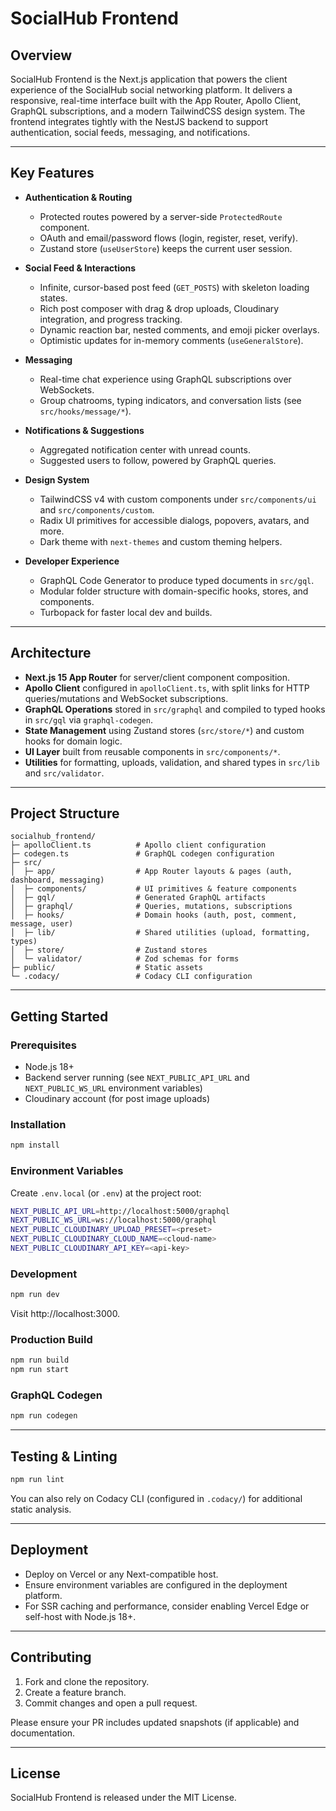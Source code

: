 # SocialHub Frontend

## Overview

SocialHub Frontend is the Next.js application that powers the client experience of the SocialHub social networking platform. It delivers a responsive, real-time interface built with the App Router, Apollo Client, GraphQL subscriptions, and a modern TailwindCSS design system. The frontend integrates tightly with the NestJS backend to support authentication, social feeds, messaging, and notifications.

---

## Key Features

- **Authentication & Routing**
	- Protected routes powered by a server-side `ProtectedRoute` component.
	- OAuth and email/password flows (login, register, reset, verify).
	- Zustand store (`useUserStore`) keeps the current user session.

- **Social Feed & Interactions**
	- Infinite, cursor-based post feed (`GET_POSTS`) with skeleton loading states.
	- Rich post composer with drag & drop uploads, Cloudinary integration, and progress tracking.
	- Dynamic reaction bar, nested comments, and emoji picker overlays.
	- Optimistic updates for in-memory comments (`useGeneralStore`).

- **Messaging**
	- Real-time chat experience using GraphQL subscriptions over WebSockets.
	- Group chatrooms, typing indicators, and conversation lists (see `src/hooks/message/*`).

- **Notifications & Suggestions**
	- Aggregated notification center with unread counts.
	- Suggested users to follow, powered by GraphQL queries.

- **Design System**
	- TailwindCSS v4 with custom components under `src/components/ui` and `src/components/custom`.
	- Radix UI primitives for accessible dialogs, popovers, avatars, and more.
	- Dark theme with `next-themes` and custom theming helpers.

- **Developer Experience**
	- GraphQL Code Generator to produce typed documents in `src/gql`.
	- Modular folder structure with domain-specific hooks, stores, and components.
	- Turbopack for faster local dev and builds.

---

## Architecture

- **Next.js 15 App Router** for server/client component composition.
- **Apollo Client** configured in `apolloClient.ts`, with split links for HTTP queries/mutations and WebSocket subscriptions.
- **GraphQL Operations** stored in `src/graphql` and compiled to typed hooks in `src/gql` via `graphql-codegen`.
- **State Management** using Zustand stores (`src/store/*`) and custom hooks for domain logic.
- **UI Layer** built from reusable components in `src/components/*`.
- **Utilities** for formatting, uploads, validation, and shared types in `src/lib` and `src/validator`.

---

## Project Structure

```
socialhub_frontend/
├─ apolloClient.ts          # Apollo client configuration
├─ codegen.ts               # GraphQL codegen configuration
├─ src/
│  ├─ app/                  # App Router layouts & pages (auth, dashboard, messaging)
│  ├─ components/           # UI primitives & feature components
│  ├─ gql/                  # Generated GraphQL artifacts
│  ├─ graphql/              # Queries, mutations, subscriptions
│  ├─ hooks/                # Domain hooks (auth, post, comment, message, user)
│  ├─ lib/                  # Shared utilities (upload, formatting, types)
│  ├─ store/                # Zustand stores
│  └─ validator/            # Zod schemas for forms
├─ public/                  # Static assets
└─ .codacy/                 # Codacy CLI configuration
```

---

## Getting Started

### Prerequisites

- Node.js 18+
- Backend server running (see `NEXT_PUBLIC_API_URL` and `NEXT_PUBLIC_WS_URL` environment variables)
- Cloudinary account (for post image uploads)

### Installation

```bash
npm install
```

### Environment Variables

Create `.env.local` (or `.env`) at the project root:

```bash
NEXT_PUBLIC_API_URL=http://localhost:5000/graphql
NEXT_PUBLIC_WS_URL=ws://localhost:5000/graphql
NEXT_PUBLIC_CLOUDINARY_UPLOAD_PRESET=<preset>
NEXT_PUBLIC_CLOUDINARY_CLOUD_NAME=<cloud-name>
NEXT_PUBLIC_CLOUDINARY_API_KEY=<api-key>
```

### Development

```bash
npm run dev
```

Visit http://localhost:3000.

### Production Build

```bash
npm run build
npm run start
```

### GraphQL Codegen

```bash
npm run codegen
```

---

## Testing & Linting

```bash
npm run lint
```

You can also rely on Codacy CLI (configured in `.codacy/`) for additional static analysis.

---

## Deployment

- Deploy on Vercel or any Next-compatible host.
- Ensure environment variables are configured in the deployment platform.
- For SSR caching and performance, consider enabling Vercel Edge or self-host with Node.js 18+.

---

## Contributing

1. Fork and clone the repository.
2. Create a feature branch.
3. Commit changes and open a pull request.

Please ensure your PR includes updated snapshots (if applicable) and documentation.

---

## License

SocialHub Frontend is released under the MIT License.
